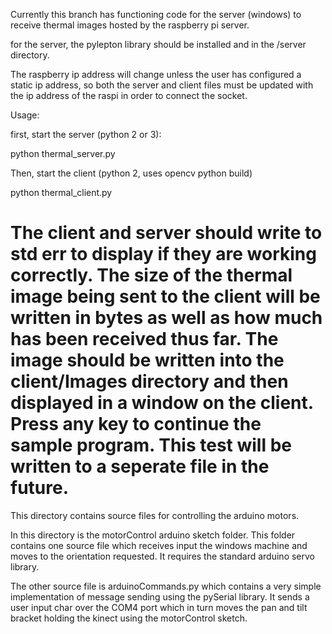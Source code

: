 Currently this branch has functioning code for the server (windows) to receive thermal images hosted by the raspberry pi server.

for the server, the pylepton library should be installed and in the /server directory. 

The raspberry ip address will change unless the user has configured a static ip address, so both the server and client files must
be updated with the ip address of the raspi in order to connect the socket.

Usage:

first, start the server (python 2 or 3):

python thermal_server.py

Then, start the client (python 2, uses opencv python build)

python thermal_client.py

The client and server should write to std err to display if they are working correctly. The size of the thermal image being sent to the client
will be written in bytes as well as how much has been received thus far. The image should be written into the client/Images directory and then displayed in a window on the client. Press any key to continue the sample program. This test will be written to a seperate file in the future.
=======
This directory contains source files for controlling the arduino motors.

In this directory is the motorControl arduino sketch folder. This folder contains one source file which
receives input the windows machine and moves to the orientation requested. It requires the standard arduino servo library.

The other source file is arduinoCommands.py which contains a very simple implementation of message sending using the pySerial library.
It sends a user input char over the COM4 port which in turn moves the pan and tilt bracket holding the kinect using the motorControl sketch.
